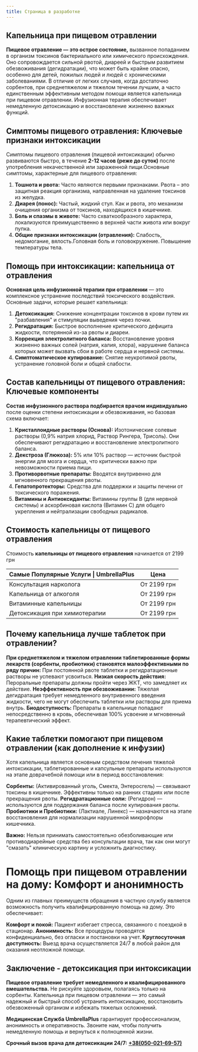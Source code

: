 ```yaml
---
title: Страница в разработке
---
```


## Капельница при пищевом отравлении

**Пищевое отравление — это острое состояние,** вызванное попаданием в организм токсинов бактериального или химического происхождения. Оно сопровождается сильной рвотой, диареей и быстрым развитием обезвоживания (дегидратации), что может быть крайне опасно, особенно для детей, пожилых людей и людей с хроническими заболеваниями. В отличие от легких случаев, когда достаточно сорбентов, при среднетяжелом и тяжелом течении лучшим, а часто единственным эффективным методом помощи является капельница при пищевом отравлении. Инфузионная терапия обеспечивает немедленную детоксикацию и восстановление жизненно важных функций.

## Симптомы пищевого отравления: Ключевые признаки интоксикации

Симптомы пищевого отравления (пищевой интоксикации) обычно развиваются быстро, в течение **2-12 часов (реже до суток)** после употребления некачественной или зараженной пищи.Основные симптомы, характерные для пищевого отравления:

1. **Тошнота и рвота:** Часто являются первыми признаками. Рвота – это защитная реакция организма, направленная на удаление токсинов из желудка.
2. **Диарея (понос):** Частый, жидкий стул. Как и рвота, это механизм очищения организма от токсинов, находящихся в кишечнике.
3. **Боль и спазмы в животе:** Часто схваткообразного характера, локализуются преимущественно в верхней части живота или вокруг пупка.
4. **Общие признаки интоксикации (отравления):** Слабость, недомогание, вялость.Головная боль и головокружение. Повышение температуры тела.

## Помощь при интоксикации: капельница от отравления

**Основная цель инфузионной терапии при отравлении** — это комплексное устранение последствий токсического воздействия. Основные задачи, которые решает капельница:

1. **Детоксикация:** Снижение концентрации токсинов в крови путем их "разбавления" и стимуляции выведения через почки.
2. **Регидратация:** Быстрое восполнение критического дефицита жидкости, потерянной из-за рвоты и диареи.
3. **Коррекция электролитного баланса:** Восстановление уровня жизненно важных солей (натрия, калия, хлора), нарушение баланса которых может вызвать сбои в работе сердца и нервной системы.
4. **Симптоматическое купирование:** Снятие неукротимой рвоты, устранение головной боли и общей слабости.

## Состав капельницы от пищевого отравления: Ключевые компоненты

**Состав инфузионного раствора подбирается врачом индивидуально** после оценки степени интоксикации и обезвоживания, но базовая схема включает:

1. **Кристаллоидные растворы (Основа):** Изотонические солевые растворы (0,9% натрия хлорид, Раствор Рингера, Трисоль). Они обеспечивают регидратацию и восстановление электролитного баланса.
2. **Декстроза (Глюкоза):** 5% или 10% раствор — источник быстрой энергии для мозга и сердца, что критически важно при невозможности приема пищи.
3. **Противорвотные препараты:** Вводятся внутривенно для мгновенного прекращения рвоты.
4. **Гепатопротекторы:** Средства для поддержки и защиты печени от токсического поражения.
5. **Витамины и Антиоксиданты:** Витамины группы B (для нервной системы) и аскорбиновая кислота (Витамин C) для общего укрепления и нейтрализации свободных радикалов.

## Стоимость капельницы от пищевого отравления

Стоимость **капельницы от пищевого отравления** начинается от 2199 грн

| Самые Популярные Услуги \| UmbrellaPlus | Цена        |
| --------------------------------------- | ----------- |
| Консультация нарколога                  | От 2199 грн |
| Капельница от алкоголя                  | От 2199 грн |
| Витаминные капельницы                   | От 2199 грн |
| Детоксикация при химиотерапии           | От 2199 грн |

## Почему капельница лучше таблеток при отравлении?

**При среднетяжелом и тяжелом отравлении таблетированные формы лекарств (сорбенты, пробиотики) становятся малоэффективными по ряду причин:** При постоянной рвоте таблетки и регидратационные растворы не успевают усвоиться. **Низкая скорость действия:** Пероральные препараты должны пройти через ЖКТ, что замедляет их действие. **Неэффективность при обезвоживании:** Тяжелая дегидратация требует немедленного внутривенного введения жидкости, чего не могут обеспечить таблетки или растворы для приема внутрь. **Биодоступность:** Препараты в капельнице попадают непосредственно в кровь, обеспечивая 100% усвоение и мгновенный терапевтический эффект.

## Какие таблетки помогают при пищевом отравлении (как дополнение к инфузии)

Хотя капельница является основным средством лечения тяжелой интоксикации, таблетированные и капсульные препараты используются на этапе доврачебной помощи или в период восстановления: 

**Сорбенты:** (Активированный уголь, Смекта, Энтеросгель) — связывают токсины в кишечнике. Эффективны только на ранних стадиях или после прекращения рвоты. **Регидратационные соли:** (Регидрон) — используются для поддержания баланса после купирования рвоты. **Пробиотики и Пребиотики:** (Лактиале, Линекс) — назначаются на этапе восстановления для нормализации нарушенной микрофлоры кишечника.

**Важно:** Нельзя принимать самостоятельно обезболивающие или противодиарейные средства без консультации врача, так как они могут "смазать" клиническую картину и усложнить диагностику.

# Помощь при пищевом отравлении на дому: Комфорт и анонимность

Одним из главных преимуществ обращения в частную службу является возможность получить квалифицированную помощь на дому. Это обеспечивает:

**Комфорт и покой:** Пациент избегает стресса, связанного с поездкой в стационар. **Анонимность:** Все процедуры проводятся конфиденциально, без огласки и постановки на учет. **Круглосуточная доступность:** Выезд врача осуществляется 24/7 в любой район для оказания неотложной помощи.

## Заключение - детоксикация при интоксикации

**Пищевое отравление требует немедленного и квалифицированного вмешательства.** Не рискуйте здоровьем, полагаясь только на сорбенты. Капельница при пищевом отравлении — это самый надежный и быстрый способ устранить интоксикацию, восстановить обезвоженный организм и избежать тяжелых осложнений.

**Медицинская Служба UmbrellaPlus** гарантирует профессионализм, анонимность и оперативность. Звоните нам, чтобы получить немедленную помощь и вернуться к полноценной жизни.

**Срочный вызов врача для детоксикации 24/7:** **[+38(050-021-69-57)](tel:0500216957)**
